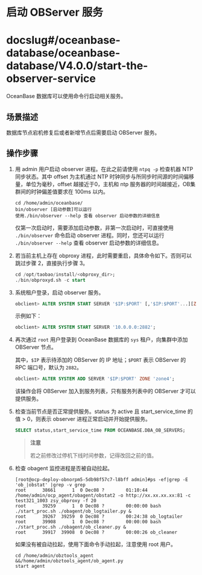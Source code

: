 启动 OBServer 服务
===================================

# docslug#/oceanbase-database/oceanbase-database/V4.0.0/start-the-observer-service
OceanBase 数据库可以使用命令行启动相关服务。

场景描述
-------------------------

数据库节点宕机修复后或者新增节点后需要启动 OBServer 服务。

操作步骤
-------------------------

1. 用 admin 用户启动 observer 进程。在此之前请使用 `ntpq -p` 检查机器 NTP 同步状态。其中 offset 为主机通过 NTP 时钟同步与所同步时间源的时间偏移量，单位为毫秒，offset 越接近于0，主机和 ntp 服务器的时间越接近，OB集群间的时钟偏差值要求在 100ms 以内。

   ```shell
   cd /home/admin/oceanbase/
   bin/observer [启动参数]可以运行 
   使用./bin/observer --help 查看 observer 启动参数的详细信息
   ```

   仅第一次启动时，需要添加启动参数，非第一次启动时，可直接使用 `./bin/observer` 命令启动 observer 进程。同时，您还可以运行 `./bin/observer --help` 查看 observer 启动参数的详细信息。

2. 若当前主机上存在 obproxy 进程，此时需要重启，具体命令如下。否则可以跳过步骤 2，直接执行步骤 3。

   ```sql
   cd /opt/taobao/install/<obproxy_dir>;
   ./bin/obproxyd.sh -c start
   ```

3. 系统租户登录，启动 observer 服务。

   ```sql
   obclient> ALTER SYSTEM START SERVER '$IP:$PORT' [,'$IP:$PORT'...][ZONE='zone'];
   ```

   示例如下：

   ```sql
   obclient> ALTER SYSTEM START SERVER '10.0.0.0:2882';
   ```

4. 再次通过 `root` 用户登录到 OceanBase 数据库的 `sys` 租户，向集群中添加 OBServer 节点。

   其中，`$IP` 表示待添加的 OBServer 的 IP 地址；`$PORT` 表示 OBServer 的 RPC 端口号，默认为 `2882`。

   ```sql
   obclient> ALTER SYSTEM ADD SERVER '$IP:$PORT' ZONE 'zone4';
   ```

   该操作会将 OBServer 加入到服务列表，只有服务列表中的 OBServer 才可以提供服务。

5. 检查当前节点是否正常提供服务。status 为 active 且 start_service_time 的值 \> 0，则表示 observer 进程正常启动并开始提供服务。

   ```sql
   SELECT status,start_service_time FROM OCEANBASE.DBA_OB_SERVERS;
   ```

   >**注意**
   >
   >若之前修改过停机下线时间参数，记得改回之前的值。

6. 检查 obagent 监控进程是否被自动拉起。

   ```shell
   [root@ocp-deploy-obnorpm5-5db98f57c7-l8bff admin]#ps -ef|grep -E 'ob_|obstat' |grep -v grep
   root      38661      1  0 Dec08 ?        01:10:44 /home/admin/ocp_agent/obagent/obstat2 -o http://xx.xx.xx.xx:81 -c test321_1003 zsy_obproxy -f 20
   root      39259      1  0 Dec08 ?        00:00:00 bash ./start_proc.sh ./obagent/ob_logtailer.py &
   root      39267  39259  0 Dec08 ?        00:24:38 ob_logtailer
   root      39908      1  0 Dec08 ?        00:00:00 bash ./start_proc.sh ./obagent/ob_cleaner.py &
   root      39917  39908  0 Dec08 ?        00:00:26 ob_cleaner
   ```

   如果没有被自动拉起，使用下面命令手动拉起，注意使用 root 用户。

   ```unknow
   cd /home/admin/obztools_agent &&/home/admin/obztools_agent/ob_agent.py 
   start agent
   ```
